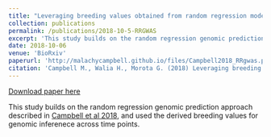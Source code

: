 ```yaml
---
title: "Leveraging breeding values obtained from random regression models for genetic inference of longitudinal traits"
collection: publications
permalink: /publications/2018-10-5-RRGWAS
excerpt: 'This study builds on the random regression genomic prediction approach described in [Campbell et al 2018](http://malachycampbell.github.io/publications/2018-05-11-Utilizing-random-regression-models-for-genomic-prediction-of-a-longitudinal-trait-derived-from-high-throughput-phenotyping), and used the derived breeding values for genomic inferenece across time points.'
date: 2018-10-06
venue: 'BioRxiv'
paperurl: 'http://malachycampbell.github.io/files/Campbell2018_RRgwas.pdf'
citation: 'Campbell M., Walia H., Morota G. (2018) Leveraging breeding values obtained from random regression models for genetic inference of longitudinal traits. bioRxiv.'
---
```


<a href='http://malachycampbell.github.io/files/Campbell2018_RRgwas.pdf'>Download paper here</a>

This study builds on the random regression genomic prediction approach described in [Campbell et al 2018](http://malachycampbell.github.io/publications/2018-05-11-Utilizing-random-regression-models-for-genomic-prediction-of-a-longitudinal-trait-derived-from-high-throughput-phenotyping), and used the derived breeding values for genomic inferenece across time points.
